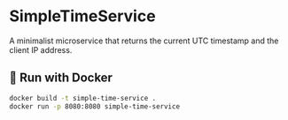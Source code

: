 # SimpleTimeService

A minimalist microservice that returns the current UTC timestamp and the client IP address.

## 🚀 Run with Docker

```bash
docker build -t simple-time-service .
docker run -p 8080:8080 simple-time-service
